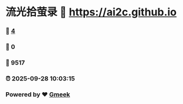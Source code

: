 # 流光拾萤录 :link: https://ai2c.github.io 
### :page_facing_up: [4](https://ai2c.github.io/tag.html) 
### :speech_balloon: 0 
### :hibiscus: 9517 
### :alarm_clock: 2025-09-28 10:03:15 
### Powered by :heart: [Gmeek](https://github.com/Meekdai/Gmeek)
